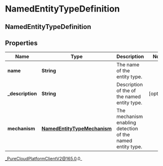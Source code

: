 # NamedEntityTypeDefinition

## NamedEntityTypeDefinition

## Properties

|Name | Type | Description | Notes|
|------------ | ------------- | ------------- | -------------|
| **name** | **String** | The name of the entity type. | |
| **_description** | **String** | Description of the of the named entity type. | [optional] |
| **mechanism** | [**NamedEntityTypeMechanism**](NamedEntityTypeMechanism) | The mechanism enabling detection of the named entity type. | |



_PureCloudPlatformClientV2@165.0.0_
